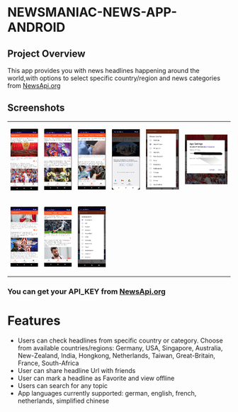 # NEWSMANIAC-NEWS-APP-ANDROID
## Project Overview
This app provides you with news headlines happening around the world,with options to select specific country/region and news categories from [NewsApi.org](http://newsapi.org/)

## Screenshots

<table>
<tr>
<td>

 ![Headlines](screenshots/ssht_en_headlines.png)

 </td>
 <td>

 ![Categories](screenshots/ssht_en_categories.png)

 </td>
   <td>

  ![Health](screenshots/ssht_en_health.png)

  </td>
    <td>
    
 ![Share](screenshots/ssht_en_share.png)
  </td>
    <td>

![Country-Selection](screenshots/ssht_en_countrySelection.png)
  </td> 
    <td>

![Settings-Screen](screenshots/ssht_en_appsettings.png)
  </td> 
  </tr>
<tr>
<td>

![Headlines](screenshots/ssht_de_headlines.png)

 </td>
 <td>

![Categories](screenshots/ssht_de_categories.png)

 </td>
    <td>

![Country-Selection](screenshots/ssht_de_countrySelection.png)
  </td> 
  </tr>
</table>

### You can get your API_KEY from [NewsApi.org](http://newsapi.org/)
# Features
* Users can check headlines from specific country or category.
  Choose from available countries/regions: Germany, USA, Singapore, Australia, New-Zealand, India, 
  Hongkong, Netherlands, Taiwan, Great-Britain, France, South-Africa
* User can share headline Url with friends
* User can mark a headline as Favorite and view offline
* Users can search for any topic
* App languages currently supported: german, english, french, netherlands, simplified chinese

